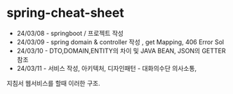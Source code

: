 # spring-cheat-sheet

- 24/03/08 - springboot / 프로젝트 작성
- 24/03/09 - spring domain & controller 작성 , get Mapping, 406 Error Sol
- 24/03/10 - DTO,DOMAIN,ENTITY의 차이 및 JAVA BEAN, JSON의 GETTER 참조
- 24/03/11 - 서비스 작성, 아키텍처, 디자인패턴 - 대화의수단 의사소통,

지침서
웹서비스를 할때 이러한 구조.